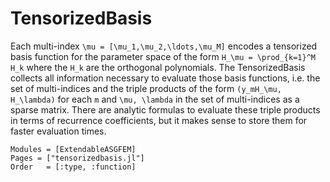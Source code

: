 # TensorizedBasis

Each multi-index ``\mu = [\mu_1,\mu_2,\ldots,\mu_M]``
encodes a tensorized basis function for the parameter space
of the form ``H_\mu = \prod_{k=1}^M H_k`` where the
``H_k`` are the orthogonal polynomials.
The TensorizedBasis collects all information necessary
to evaluate those basis functions, i.e. the set of multi-indices
and the triple products of the form ``(y_mH_\mu, H_\lambda)``
for each ``m`` and ``\mu, \lambda`` in the set of multi-indices
as a sparse matrix. There are analytic formulas to evaluate
these triple products in terms of recurrence coefficients, but it makes
sense to store them for faster evaluation times.




```@autodocs
Modules = [ExtendableASGFEM]
Pages = ["tensorizedbasis.jl"]
Order   = [:type, :function]
```
